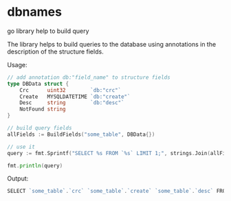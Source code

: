 # dbnames
go library help to build query

The library helps to build queries to the database using annotations in the description of the structure fields.

Usage:
```go
// add annotation db:"field_name" to structure fields
type DBData struct {
	Crc      uint32        `db:"crc"`
	Create   MYSQLDATETIME `db:"create"`
	Desc     string        `db:"desc"`
	NotFound string
}

// build query fields
allFields := BuildFields("some_table", DBData{})

// use it
query := fmt.Sprintf("SELECT %s FROM `%s` LIMIT 1;", strings.Join(allFields, ", "), "some_table")

fmt.println(query)
```
Output:
```go
SELECT `some_table`.`crc` `some_table`.`create` `some_table`.`desc` FROM `some_table` LIMIT 1;
```
